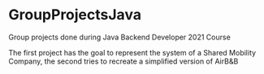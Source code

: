 # GroupProjectsJava
Group projects done during Java Backend Developer 2021 Course

The first project has the goal to represent the system of a Shared Mobility Company, the second tries to recreate a simplified version of AirB&B
